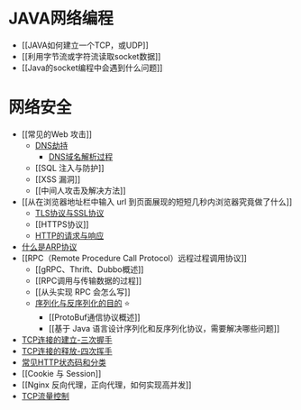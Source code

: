 # JAVA网络编程
- [[JAVA如何建立一个TCP，或UDP]]
- [[利用字节流或字符流读取socket数据]]
- [[Java的socket编程中会遇到什么问题]]
# 网络安全
- [[常见的Web 攻击]]
	- [DNS劫持](DNS劫持.md)
		- [DNS域名解析过程](../../考研/408/计算机网络/DNS域名解析过程.md)
	- [[SQL 注入与防护]]
	- [[XSS 漏洞]]
	- [[中间人攻击及解决方法]]
- [[从在浏览器地址栏中输入 url 到页面展现的短短几秒内浏览器究竟做了什么]]
	- [TLS协议与SSL协议](TLS协议与SSL协议.md)
	- [[HTTPS协议]]
	- [HTTP的请求与响应](../../考研/408/计算机网络/HTTP的请求与响应.md)
- [什么是ARP协议](../../考研/408/计算机网络/什么是ARP协议.md)
- [[RPC（Remote Procedure Call Protocol）远程过程调用协议]]
	- [[gRPC、Thrift、Dubbo概述]]
	- [[RPC调用与传输数据的过程]]
	- [[从头实现 RPC 会怎么写]]
	- [序列化与反序列化的目的](序列化与反序列化的目的.md) ⭐
		- [[ProtoBuf通信协议概述]]
		- [[基于 Java 语言设计序列化和反序列化协议，需要解决哪些问题]]
- [TCP连接的建立-三次握手](../../考研/408/计算机网络/TCP连接的建立-三次握手.md)
- [TCP连接的释放-四次挥手](../../考研/408/计算机网络/TCP连接的释放-四次挥手.md)
- [常见HTTP状态码和分类](../../考研/408/计算机网络/常见HTTP状态码和分类.md)
- [[Cookie 与 Session]]
- [[Nginx 反向代理，正向代理，如何实现高并发]]
- [TCP流量控制](../../考研/408/计算机网络/TCP流量控制.md)